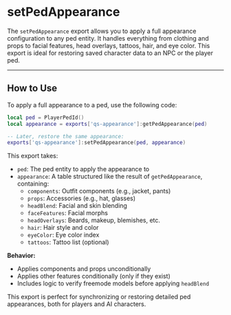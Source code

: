 # setPedAppearance

The `setPedAppearance` export allows you to apply a full appearance configuration to any ped entity. It handles everything from clothing and props to facial features, head overlays, tattoos, hair, and eye color. This export is ideal for restoring saved character data to an NPC or the player ped.

***

## How to Use

To apply a full appearance to a ped, use the following code:

```lua
local ped = PlayerPedId()
local appearance = exports['qs-appearance']:getPedAppearance(ped)

-- Later, restore the same appearance:
exports['qs-appearance']:setPedAppearance(ped, appearance)
```

This export takes:

* `ped`: The ped entity to apply the appearance to
* `appearance`: A table structured like the result of `getPedAppearance`, containing:
  * `components`: Outfit components (e.g., jacket, pants)
  * `props`: Accessories (e.g., hat, glasses)
  * `headBlend`: Facial and skin blending
  * `faceFeatures`: Facial morphs
  * `headOverlays`: Beards, makeup, blemishes, etc.
  * `hair`: Hair style and color
  * `eyeColor`: Eye color index
  * `tattoos`: Tattoo list (optional)

**Behavior:**

* Applies components and props unconditionally
* Applies other features conditionally (only if they exist)
* Includes logic to verify freemode models before applying `headBlend`

This export is perfect for synchronizing or restoring detailed ped appearances, both for players and AI characters.
